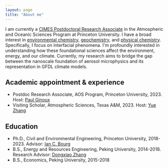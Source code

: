 ```yaml
---
layout: page
title: "About me"
---
```

I am currently a [CIMES Postdoctoral Research Associate](https://cimes.princeton.edu/) in the Atmospheric and Oceanic Sciences Program at Princeton University. I have a broad interest in [environmental chemistry](https://en.wikipedia.org/wiki/Environmental_chemistry), [geochemistry](https://en.wikipedia.org/wiki/Geochemistry), and [physical chemistry](https://en.wikipedia.org/wiki/Physical_chemistry). Specifically, I focus on interfacial phenomena. I'm profoundly interested in understanding how these foundational sciences affect the environment, energy, and our climate. Currently, my research aims to bridge the gap between the nanoscale foundation of aerosol microphysics and its representation in GFDL climate models.

## Academic appointment & experience
- Postdoc Research Associate, AOS Program, Princeton University, 2023. Host: [Paul Ginoux](https://www.gfdl.noaa.gov/pag-homepage/) 
- Visiting Scholar, Atmospheric Sciences, Texas A&M, 2023. Host: [Yue Zhang](https://atmo.tamu.edu/people/profiles/faculty/zhangyue.html) 

## Education
- Ph.D., Civil and Environmental Engineering, Princeton University, 2018-2023. Advisor: [Ian C. Bourg](https://cee.princeton.edu/people/ian-bourg)
- B.S., Energy and Resources Engineering, Peking University, 2014-2018. Research Advisor: [Dongxiao Zhang](https://scholar.google.com/citations?user=HJdIx6QAAAAJ&hl=en)
- B.S., Economics, Peking University, 2015-2018




